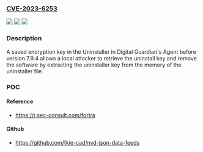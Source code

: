 ### [CVE-2023-6253](https://cve.mitre.org/cgi-bin/cvename.cgi?name=CVE-2023-6253)
![](https://img.shields.io/static/v1?label=Product&message=Digital%20Guardian%20Agent%20&color=blue)
![](https://img.shields.io/static/v1?label=Version&message=0%3C%207.9.4%20&color=brighgreen)
![](https://img.shields.io/static/v1?label=Vulnerability&message=CWE-922%20Insecure%20Storage%20of%20Sensitive%20Information&color=brighgreen)

### Description

A saved encryption key in the Uninstaller in Digital Guardian's Agent before version 7.9.4 allows a local attacker to retrieve the uninstall key and remove the software by extracting the uninstaller key from the memory of the uninstaller file.

### POC

#### Reference
- https://r.sec-consult.com/fortra

#### Github
- https://github.com/fkie-cad/nvd-json-data-feeds

